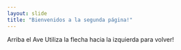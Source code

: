 ```yaml
---
layout: slide
title: "Bienvenidos a la segunda página!"
---
```

Arriba el Ave 
Utiliza la flecha hacia la izquierda para volver!
